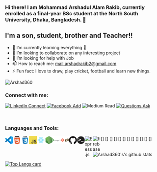 ### Hi there! I am Mohammad Arshadul Alam Rakib, currently enrolled as a final-year BSc student at the North South University, Dhaka, Bangladesh. 👋

## I'm a son, student, brother and Teacher!!

- 🌱 I’m currently learning everything 🤣
- 👯 I’m looking to collaborate on any interesting project
- 🤔 I’m looking for help with Job
- 📫 How to reach me: mail.arshadrakib2@gmail.com
- ⚡ Fun fact: I love to draw, play cricket, football and learn new things.

<p align="left"> <img src="https://komarev.com/ghpvc/?username=Arshad360&label=Profile%20views&color=0e75b6&style=flat" alt="Arshad360" /> </p>

### Connect with me:

[![LinkedIn Connect](https://img.shields.io/badge/%20-Connect-black?color=14171A&labelColor=212121&logo=linkedin&logoColor=ffffff)](https://www.linkedin.com/in/arshad-rakib-ark/) 
[![Facebook Add](https://img.shields.io/badge/%20-Follow-black?color=14171A&labelColor=1976d2&logo=facebook&logoColor=ffffff)](https://www.facebook.com/arshad.rakib.9/) 
![Medium Read](https://img.shields.io/badge/%20-Follow-black?color=14171A&labelColor=1976d2&logo=medium&logoColor=ffffff)
[![Questions Ask](https://img.shields.io/badge/%20-Questions-black?color=14171A&labelColor=fff&logo=stackoverflow&logoColor=0c0d0e26)](https://stackoverflow.com/users/15182217/rakib) 


<br />

### Languages and Tools:
[<img align="left" alt="Visual Studio Code" width="26px" src="https://raw.githubusercontent.com/github/explore/80688e429a7d4ef2fca1e82350fe8e3517d3494d/topics/visual-studio-code/visual-studio-code.png" />]
[<img align="left" alt="HTML5" width="26px" src="https://raw.githubusercontent.com/github/explore/80688e429a7d4ef2fca1e82350fe8e3517d3494d/topics/html/html.png" />]
[<img align="left" alt="CSS3" width="26px" src="https://raw.githubusercontent.com/github/explore/80688e429a7d4ef2fca1e82350fe8e3517d3494d/topics/css/css.png" />]
[<img align="left" alt="JavaScript" width="26px" src="https://raw.githubusercontent.com/github/explore/80688e429a7d4ef2fca1e82350fe8e3517d3494d/topics/javascript/javascript.png" />]
[<img align="left" alt="React" width="26px" src="https://raw.githubusercontent.com/github/explore/80688e429a7d4ef2fca1e82350fe8e3517d3494d/topics/react/react.png" />]
[<img align="left" alt="Node.js" width="26px" src="https://raw.githubusercontent.com/github/explore/80688e429a7d4ef2fca1e82350fe8e3517d3494d/topics/nodejs/nodejs.png" />]
[<img align="left" alt="MongoDB" width="26px" src="https://raw.githubusercontent.com/github/explore/80688e429a7d4ef2fca1e82350fe8e3517d3494d/topics/mongodb/mongodb.png" />]
[<img align="left" alt="Git" width="26px" src="https://raw.githubusercontent.com/github/explore/80688e429a7d4ef2fca1e82350fe8e3517d3494d/topics/git/git.png" />]
[<img align="left" alt="GitHub" width="26px" src="https://raw.githubusercontent.com/github/explore/78df643247d429f6cc873026c0622819ad797942/topics/github/github.png" />]
[<img align="left" alt="HTML5" width="26px" src="https://raw.githubusercontent.com/github/explore/80688e429a7d4ef2fca1e82350fe8e3517d3494d/topics/terminal/terminal.png" />]
[<img align="left" alt="Express.js" width="26px" src="https://encrypted-tbn0.gstatic.com/images?q=tbn%3AANd9GcQ7S33Oq2FeRbyBBA6l1q8PwLVa3SzaONO-9Q&usqp=CAU" />]
[<img align="left" alt="firebase" width="26px" src="https://img.icons8.com/color/452/firebase.png" />]


![Arshad360's's github stats](https://github-readme-stats.vercel.app/api?username=Arshad360&show_icons=true&theme=radical)

[![Top Langs card](https://github-readme-stats.vercel.app/api/top-langs/?username=Arshad360&card_width=550&show_icons=true&theme=radical)](https://github.com/Arshad360)




